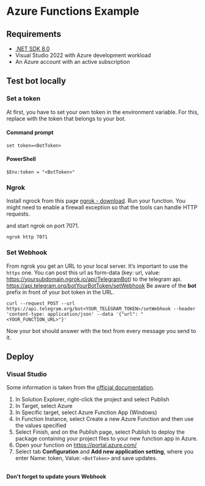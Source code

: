 # Azure Functions Example

## Requirements
- [.NET SDK 8.0](https://dotnet.microsoft.com/en-us/download/dotnet/8.0)
- Visual Studio 2022 with Azure development workload
- An Azure account with an active subscription


## Test bot locally

### Set a token
At first, you have to set your own token in the environment variable. For this, replace **<BotToken>** with the token that belongs to your bot.

#### Command prompt
```
set token=<BotToken>
```

#### PowerShell 
```
$Env:token = "<BotToken>"
```

### Ngrok
Install ngrock from this page [ngrok - download](https://ngrok.com/download).
Run your function. You might need to enable a firewall exception so that the tools can handle HTTP requests.

and start ngrok on port 7071.

```
ngrok http 7071 
```

### Set Webhook
From ngrok you get an URL to your local server. It’s important to use the `https` one. You can post this url as form-data (key: url, value: https://yoursubdomain.ngrok.io/api/TelegramBot) to the telegram api.
https://api.telegram.org/botYourBotToken/setWebhook
Be aware of the **bot** prefix in front of your bot token in the URL.

```
curl --request POST --url https://api.telegram.org/bot<YOUR_TELEGRAM_TOKEN>/setWebhook --header 'content-type: application/json' --data '{"url": "<YOUR_FUNCTION_URL>"}'
```
Now your bot should answer with the text from every message you send to it.


## Deploy

### Visual Studio
Some information is taken from the [official documentation](https://docs.microsoft.com/en-us/azure/azure-functions/functions-create-your-first-function-visual-studio).

1. In Solution Explorer, right-click the project and select Publish
2. In Target, select Azure
3. In Specific target, select Azure Function App (Windows)
4. In Function Instance, select Create a new Azure Function and then use the values specified
5. Select Finish, and on the Publish page, select Publish to deploy the package containing your project files to your new function app in Azure.
6. Open your function on https://portal.azure.com/
7. Select tab **Configuration** and **Add new application setting**, where you enter Name: token, Value: `<BotToken>` and save updates.

<br /> **Don't forget to update yours Webhook**
